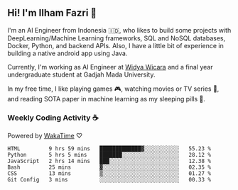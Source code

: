 ## Hi! I'm Ilham Fazri 👋

I'm an AI Engineer from Indonesia 🇮🇩, who likes to build some projects with DeepLearning/Machine Learning frameworks, SQL and NoSQL databases, Docker, Python, and backend APIs. Also, I have a little bit of experience in building a native android app using Java.

Currently, I'm working as AI Engineer at [Widya Wicara](https://widyawicara.com) and a final year undergraduate student at Gadjah Mada University. 

In my free time, I like playing games 🎮, watching movies or TV series 🍿, and reading SOTA paper in machine learning as my sleeping pills 💊. 

### Weekly Coding Activity ☕
Powered by [WakaTime](https://wakatime.com/) ♡
<!--START_SECTION:waka-->

```text
HTML         9 hrs 59 mins   █████████████▓░░░░░░░░░░░   55.23 %
Python       5 hrs 5 mins    ███████░░░░░░░░░░░░░░░░░░   28.12 %
JavaScript   2 hrs 14 mins   ███░░░░░░░░░░░░░░░░░░░░░░   12.38 %
Bash         25 mins         ▓░░░░░░░░░░░░░░░░░░░░░░░░   02.35 %
CSS          13 mins         ▒░░░░░░░░░░░░░░░░░░░░░░░░   01.27 %
Git Config   3 mins          ░░░░░░░░░░░░░░░░░░░░░░░░░   00.33 %
```

<!--END_SECTION:waka-->
